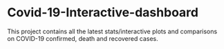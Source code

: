 # Covid-19-Interactive-dashboard
This project contains all the latest stats/interactive plots and comparisons on COVID-19 confirmed, death and recovered cases.
